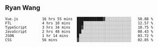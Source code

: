## Ryan Wang

<!--START_SECTION:waka-->

```text
Vue.js           16 hrs 55 mins  ████████████▓░░░░░░░░░░░░   50.88 %
FTL              4 hrs 10 mins   ███░░░░░░░░░░░░░░░░░░░░░░   12.57 %
TypeScript       3 hrs 34 mins   ██▓░░░░░░░░░░░░░░░░░░░░░░   10.75 %
JavaScript       2 hrs 48 mins   ██░░░░░░░░░░░░░░░░░░░░░░░   08.43 %
JSON             1 hr 14 mins    █░░░░░░░░░░░░░░░░░░░░░░░░   03.72 %
CSS              56 mins         ▓░░░░░░░░░░░░░░░░░░░░░░░░   02.85 %
```

<!--END_SECTION:waka-->

